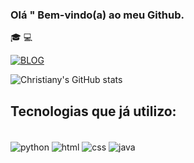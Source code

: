 ### Olá " Bem-vindo(a) ao meu Github.
🎓  💻

[![BLOG](https://img.shields.io/badge/Blogger-FF5722?style=for-the-badge&logo=blogger&logoColor=white)](https://jornadadeveloperblog.blogspot.com/)


![Christiany's GitHub stats](https://github-readme-stats.vercel.app/api?username=christiany-s&count_private=true)

## Tecnologias que já utilizo:
<div style="display inline _block"><br>
<img align="center" alt="python" src="https://img.shields.io/badge/Python-3776AB?style=for-the-badge&logo=python&logoColor=white"/>

<img align="center" alt="html" src="https://img.shields.io/badge/HTML-239120?style=for-the-badge&logo=html5&logoColor=white"/>


<img align="center" alt="css" src="https://img.shields.io/badge/CSS3-1572B6?style=for-the-badge&logo=css3&logoColor=white"/>

<img align="center" alt="java" src="https://img.shields.io/badge/Java-ED8B00?style=for-the-badge&logo=java&logoColor=white"/>

</div> </br>
 

